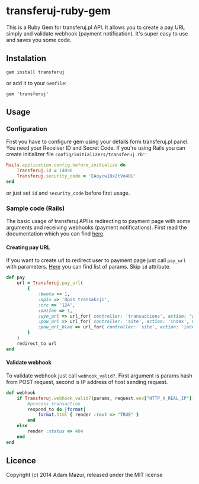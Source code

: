 transferuj-ruby-gem
===================

This is a Ruby Gem for transferuj.pl API. It allows you to create a pay URL simply and validate webhook (payment notification). It's super easy to use and saves you some code. 

## Instalation

```
gem install transferuj
```

or add it to your `Gemfile`:

```
gem 'transferuj'
```

## Usage

### Configuration

First you have to configure gem using your details form transferuj.pl panel. You need your Receiver ID and Secret Code. If you're using Rails you can create initializer file `config/initializers/transferuj.rb'`:

```ruby
Rails.application.config.before_initialize do
	Transferuj.id = 14090
	Transferuj.security_code = 'EAoycw18x2tVo4OU'
end
```

or just set `id` and `security_code` before first usage.

### Sample code (Rails)

The basic usage of transferuj API is redirecting to payment page with some arguments and receiving webhooks (payment notifications).
First read the documentation which you can find [here](https://secure.transferuj.pl/partner/pliki/dokumentacja.pdf).

#### Creating pay URL

If you want to create url to redirect user to payment page just call `pay_url` with parameters. [Here](https://secure.transferuj.pl/partner/pliki/dokumentacja.pdf) you can find list of params. Skip `id` attribute.  

```ruby
def pay
	url = Transferuj.pay_url(
		{
			:kwota => 1,
			:opis => 'Opis transakcji',
			:crc => '124',
			:online => 1,
			:wyn_url => url_for( controller: 'transactions', action: 'webhook', host: 'http://myapp.com'),
			:pow_url => url_for( controller: 'site', action: 'index', host: 'http://myapp.com'),
			:pow_url_blad => url_for( controller: 'site', action: 'index', host: 'http://myapp.com'),
		}
	)
	redirect_to url
end
```

#### Validate webhook

To validate webhook just call `webhook_valid?`. First argument is params hash from POST request, second is IP address of host sending request.

```ruby
def webhook
	if Transferuj.webhook_valid?(params, request.env["HTTP_X_REAL_IP"])
		#process transaction
		respond_to do |format|
			format.html { render :text => "TRUE" }
		end
	else
		render :status => 404
	end
end
```

## Licence

Copyright (c) 2014 Adam Mazur, released under the MIT license
